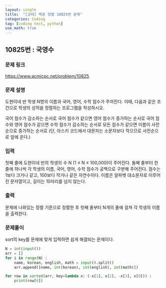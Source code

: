```yaml
---
layout: single
title:  "[코테] 백준 정렬 10825번 문제"
categories: Coding
tag: [coding test, python]
use_math: true
---
```


## 10825번 : 국영수
### 문제 링크
<https://www.acmicpc.net/problem/10825>

### 문제 설명
도현이네 반 학생 N명의 이름과 국어, 영어, 수학 점수가 주어진다. 이때, 다음과 같은 조건으로 학생의 성적을 정렬하는 프로그램을 작성하시오.

국어 점수가 감소하는 순서로
국어 점수가 같으면 영어 점수가 증가하는 순서로
국어 점수와 영어 점수가 같으면 수학 점수가 감소하는 순서로
모든 점수가 같으면 이름이 사전 순으로 증가하는 순서로 (단, 아스키 코드에서 대문자는 소문자보다 작으므로 사전순으로 앞에 온다.)

### 입력
첫째 줄에 도현이네 반의 학생의 수 N (1 ≤ N ≤ 100,000)이 주어진다. 둘째 줄부터 한 줄에 하나씩 각 학생의 이름, 국어, 영어, 수학 점수가 공백으로 구분해 주어진다. 점수는 1보다 크거나 같고, 100보다 작거나 같은 자연수이다. 이름은 알파벳 대소문자로 이루어진 문자열이고, 길이는 10자리를 넘지 않는다.

### 출력
문제에 나와있는 정렬 기준으로 정렬한 후 첫째 줄부터 N개의 줄에 걸쳐 각 학생의 이름을 출력한다.

### 문제풀이
sort의 key를 문제에 맞게 입력하면 쉽게 해결되는 문제이다.


```python
N = int(input())
arr = []
for i in range(N) :
    name, korean, english, math = input().split()
    arr.append([name, int(korean), int(english), int(math)])

for row in sorted(arr, key=lambda x: (-x[1], x[2], -x[3], x[0])) :
    print(row[0])
```
